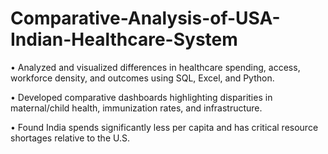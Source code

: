 # Comparative-Analysis-of-USA-Indian-Healthcare-System
•	Analyzed and visualized differences in healthcare spending, access, workforce density, and outcomes using SQL, Excel, and Python.

•	Developed comparative dashboards highlighting disparities in maternal/child health, immunization rates, and infrastructure.

•	Found India spends significantly less per capita and has critical resource shortages relative to the U.S.

